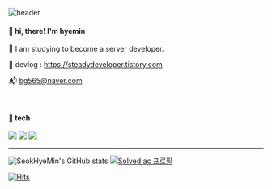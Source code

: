 ![header](https://capsule-render.vercel.app/api?type=waving&color=F67280&height=250&section=header&text=Seok%20Hye%20Min&fontAlignY=40&fontColor=f7f5f5)

#### 👋 hi, there! I'm hyemin
:seedling: I am studying to become a server developer. 

:seedling:  devlog : https://steadydeveloper.tistory.com 

:mailbox_with_mail: bg565@naver.com

<br>

#### 📌 tech 

<img src="https://img.shields.io/badge/JAVA-007396?style=flat&logo=JAVA&logoColor=white"/> <img src="https://img.shields.io/badge/Spring-6DB33F?style=flat&logo=Spring&logoColor=white"/> 
<img src="https://img.shields.io/badge/PostgreSQL-4169E1?style=flat&logo=PostgreSQL&logoColor=white"/> 
<br>
 


<hr>

![SeokHyeMin's GitHub stats](https://github-readme-stats.vercel.app/api?username=SeokHyeMin&show_icons=true&theme=monokai) 
[![Solved.ac
프로필](http://mazassumnida.wtf/api/v2/generate_badge?boj=bg565)](https://solved.ac/bg565)


[![Hits](https://hits.seeyoufarm.com/api/count/incr/badge.svg?url=https%3A%2F%2Fgithub.com%2FSeokHyeMin&count_bg=%23F7BFDA&title_bg=%23555555&icon=github.svg&icon_color=%23E7E7E7&title=GitHub&edge_flat=false)](https://hits.seeyoufarm.com)
